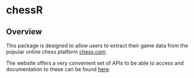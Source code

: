 # chessR

## Overview

This package is designed to allow users to extract their game data from the popular online chess platform [chess.com](https://www.chess.com/).

The website offers a very convenient set of APIs to be able to access and documentation to these can be found [here](https://www.chess.com/news/view/published-data-api).

